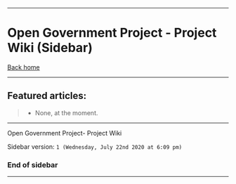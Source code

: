 
***

# Open Government Project - Project Wiki (Sidebar)

[Back home](https://github.com/seanpm2001/OpenGov/wiki/)

***

## Featured articles:

> * None, at the moment.

***

Open Government Project- Project Wiki

Sidebar version: `1 (Wednesday, July 22nd 2020 at 6:09 pm)`

### End of sidebar

***
